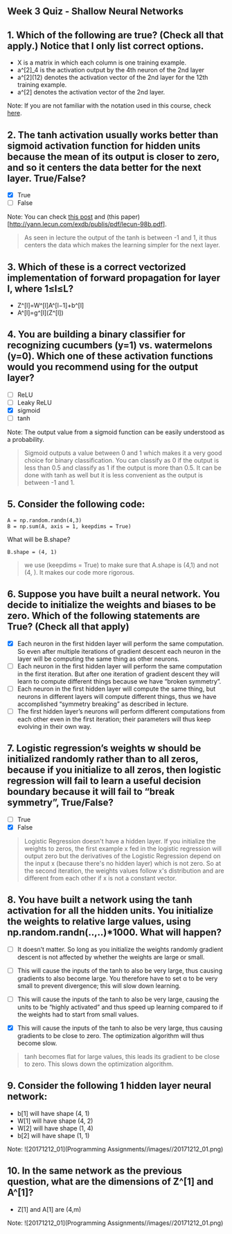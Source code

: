 ## Week 3 Quiz -  Shallow Neural Networks

## 1. Which of the following are true? (Check all that apply.) **Notice that I only list correct options.**

- X is a matrix in which each column is one training example.
- a^[2]_4 is the activation output by the 4th neuron of the 2nd layer
- a^\[2\](12) denotes the activation vector of the 2nd layer for the 12th training example.
- a^[2] denotes the activation vector of the 2nd layer.

Note: If you are not familiar with the notation used in this course, check [here](https://www.coursera.org/learn/neural-networks-deep-learning/resources/YsZjP).

## 2. The tanh activation usually works better than sigmoid activation function for hidden units because the mean of its output is closer to zero, and so it centers the data better for the next layer. True/False?

- [x] True
- [ ] False

Note: You can check [this post](https://stats.stackexchange.com/a/101563/169377) and (this paper)[http://yann.lecun.com/exdb/publis/pdf/lecun-98b.pdf].

> As seen in lecture the output of the tanh is between -1 and 1, it thus centers the data which makes the learning simpler for the next layer.

## 3. Which of these is a correct vectorized implementation of forward propagation for layer l, where 1≤l≤L?

- Z^[l]=W^[l]A^[l−1]+b^[l]
- A^[l]=g^\[l](Z^[l])

## 4. You are building a binary classifier for recognizing cucumbers (y=1) vs. watermelons (y=0). Which one of these activation functions would you recommend using for the output layer?

- [ ] ReLU
- [ ] Leaky ReLU
- [x] sigmoid
- [ ] tanh

Note: The output value from a sigmoid function can be easily understood as a probability. 
> Sigmoid outputs a value between 0 and 1 which makes it a very good choice for binary classification. You can classify as 0 if the output is less than 0.5 and classify as 1 if the output is more than 0.5. It can be done with tanh as well but it is less convenient as the output is between -1 and 1.

## 5. Consider the following code:

```
A = np.random.randn(4,3)
B = np.sum(A, axis = 1, keepdims = True)
```

What will be B.shape?

`B.shape = (4, 1)`
>  we use (keepdims = True) to make sure that A.shape is (4,1) and not (4, ). It makes our code more rigorous.

## 6. Suppose you have built a neural network. You decide to initialize the weights and biases to be zero. Which of the following statements are True? (Check all that apply)

- [x] Each neuron in the first hidden layer will perform the same computation. So even after multiple iterations of gradient descent each neuron in the layer will be computing the same thing as other neurons.
- [ ] Each neuron in the first hidden layer will perform the same computation in the first iteration. But after one iteration of gradient descent they will learn to compute different things because we have “broken symmetry”.
- [ ] Each neuron in the first hidden layer will compute the same thing, but neurons in different layers will compute different things, thus we have accomplished “symmetry breaking” as described in lecture.
- [ ] The first hidden layer’s neurons will perform different computations from each other even in the first iteration; their parameters will thus keep evolving in their own way.

## 7. Logistic regression’s weights w should be initialized randomly rather than to all zeros, because if you initialize to all zeros, then logistic regression will fail to learn a useful decision boundary because it will fail to “break symmetry”, True/False?

- [ ] True
- [x] False

>  Logistic Regression doesn't have a hidden layer. If you initialize the weights to zeros, the first example x fed in the logistic regression will output zero but the derivatives of the Logistic Regression depend on the input x (because there's no hidden layer) which is not zero. So at the second iteration, the weights values follow x's distribution and are different from each other if x is not a constant vector.

## 8. You have built a network using the tanh activation for all the hidden units. You initialize the weights to relative large values, using np.random.randn(..,..)*1000. What will happen?

- [ ] It doesn’t matter. So long as you initialize the weights randomly gradient descent is not affected by whether the weights are large or small.

- [ ] This will cause the inputs of the tanh to also be very large, thus causing gradients to also become large. You therefore have to set α to be very small to prevent divergence; this will slow down learning.

- [ ] This will cause the inputs of the tanh to also be very large, causing the units to be “highly activated” and thus speed up learning compared to if the weights had to start from small values.

- [x] This will cause the inputs of the tanh to also be very large, thus causing gradients to be close to zero. The optimization algorithm will thus become slow.


> tanh becomes flat for large values, this leads its gradient to be close to zero. This slows down the optimization algorithm.


## 9. Consider the following 1 hidden layer neural network:

- b[1] will have shape (4, 1)
- W[1] will have shape (4, 2)
- W[2] will have shape (1, 4)
- b[2] will have shape (1, 1)

Note: ![20171212_01](Programming Assignments//images//20171212_01.png)

## 10. In the same network as the previous question, what are the dimensions of Z^[1] and A^[1]?

- Z[1] and A[1] are (4,m)

Note:  ![20171212_01](Programming Assignments//images//20171212_01.png)
